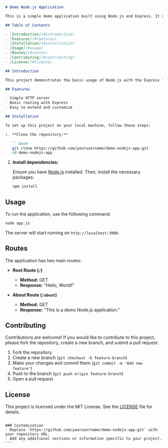 ```markdown
# Demo Node.js Application

This is a simple demo application built using Node.js and Express. It serves as a basic example of how to set up a Node.js web server and handle routing.

## Table of Contents

- [Introduction](#introduction)
- [Features](#features)
- [Installation](#installation)
- [Usage](#usage)
- [Routes](#routes)
- [Contributing](#contributing)
- [License](#license)

## Introduction

This project demonstrates the basic usage of Node.js with the Express framework to create a simple web server. The application responds to HTTP requests and serves a few basic routes.

## Features

- Simple HTTP server
- Basic routing with Express
- Easy to extend and customize

## Installation

To set up this project on your local machine, follow these steps:

1. **Clone the repository:**

   ```bash
   git clone https://github.com/yourusername/demo-nodejs-app.git
   cd demo-nodejs-app
   ```

2. **Install dependencies:**

   Ensure you have [Node.js](https://nodejs.org/) installed. Then, install the necessary packages:

   ```bash
   npm install
   ```

## Usage

To run the application, use the following command:

```bash
node app.js
```

The server will start running on `http://localhost:3000`.

## Routes

The application has two main routes:

- **Root Route (`/`)**
  - **Method:** GET
  - **Response:** "Hello, World!"

- **About Route (`/about`)**
  - **Method:** GET
  - **Response:** "This is a demo Node.js application."

## Contributing

Contributions are welcome! If you would like to contribute to this project, please fork the repository, create a new branch, and submit a pull request.

1. Fork the repository
2. Create a new branch (`git checkout -b feature-branch`)
3. Make your changes and commit them (`git commit -m 'Add new feature'`)
4. Push to the branch (`git push origin feature-branch`)
5. Open a pull request

## License

This project is licensed under the MIT License. See the [LICENSE](LICENSE) file for details.
```

### Customization
- Replace `https://github.com/yourusername/demo-nodejs-app.git` with your repository URL.
- Add any additional sections or information specific to your project.
'''
